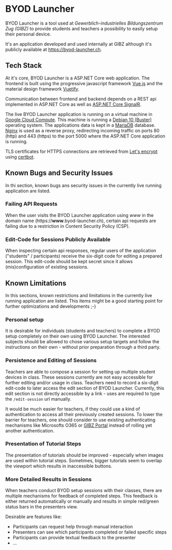 # BYOD Launcher
BYOD Launcher is a tool used at _Gewerblich-industrielles Bildungszentrum Zug (GIBZ)_ to provide students and teachers a possibility to easily setup their personal device.

It's an application developed and used internally at GIBZ although it's publicly available at https://byod-launcher.ch.

## Tech Stack
At it's core, BYOD Launcher is a ASP.NET Core web application. The frontend is built using the progressive javascript framework [Vue.js](https://vuejs.org) and the material design framework [Vuetify](https://vuetifyjs.com).

Communication between frontend and backend depends on a REST api implemented in ASP.NET Core as well as [ASP.NET Core SignalR](https://docs.microsoft.com/en-us/aspnet/core/signalr/introduction?view=aspnetcore-3.1).

The live BYOD Launcher application is running on a virtual machine in [Google Cloud Compute](https://cloud.google.com/compute?hl=de). This machine is running a [Debian 10 (Buster)](https://www.debian.org/News/2019/20190706) operating system. The applications data is kept in a [MariaDB](https://mariadb.org/) database. [Nginx](https://www.nginx.com/) is used as a reverse proxy, redirecting incoming traffic on ports 80 (http) and 443 (https) to the port 5000 where the ASP.NET Core application is running.

TLS certificates for HTTPS connections are retrieved from [Let's encrypt](https://letsencrypt.org) using [certbot](https://certbot.eff.org/).

## Known Bugs and Security Issues
In thi section, known bugs ans security issues in the currently live running application are listed.

### Failing API Requests
When the user visits the BYOD Launcher application using _www_ in the domain name (https://**www**.byod-launcher.ch), certain api requests are failing due to a restriction in Content Security Policy (CSP).

### Edit-Code for Sessions Publicly Available
When inspecting certain api responses, regular users of the application ("students" / participants) receive the six-digit code for editing a prepared session. This edit-code should be kept secret since it allows (mis)configuration of existing sessions.

## Known Limitations
In this sections, known restrictions and limitations in the currently live running application are listed. This items might be a good starting point for further optimizations and developments ;-)

### Personal setup
It is desirable for individuals (students and teachers) to complete a BYOD setup completely on their own using BYOD Launcher. The interested subjects should be allowed to chose various setup targets and follow the instructions on their own - without prior preparation through a third party.

### Persistence and Editing of Sessions
Teachers are able to compose a session for setting up multiple student devices in class. These sessions currently are not easy accessible for further editing and/or usage in class. Teachers need to record a six-digit edit-code to later access the edit section of BYOD Launcher. Currently, this edit section is not directly accessible by a link - uses are required to type the `/edit-session` url manually.

It would be much easier for teachers, if they could use a kind of authentication to access all their previously created sessions. To lower the barrier for teachers, one should consider to use existing authenticating mechanisms like Microsofts O365 or [GIBZ Portal](https://portal.gibz.ch) instead of rolling yet another authentication.

### Presentation of Tutorial Steps
The presentation of tutorials should be improved - especially when images are used within tutorial steps. Sometimes, bigger tutorials seem to overlap the viewport which results in inaccessible buttons.

### More Detailed Results in Sessions
When teachers conduct BYOD setup sessions with their classes, there are multiple mechanisms for feedback of completed steps. This feedback is either returned automatically or manually and results in simple red/green status bars in the presenters view.

Desirable are features like:
- Participants can request help through manual interaction
- Presenters can see which participants completed or failed specific steps
- Participants can provide textual feedback to the presenter
- ...